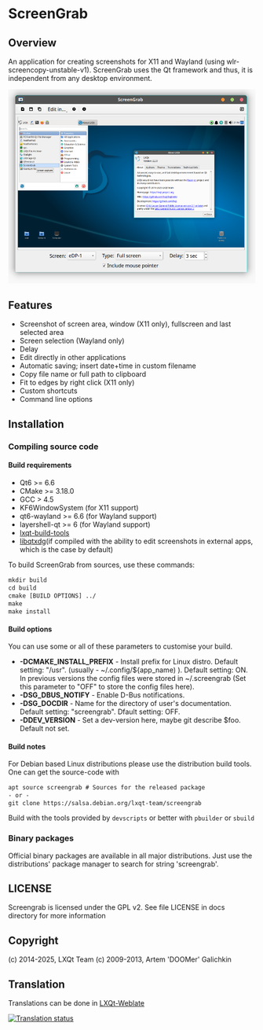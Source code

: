 # ScreenGrab

## Overview

An application for creating screenshots for X11 and Wayland (using wlr-screencopy-unstable-v1). ScreenGrab uses the Qt framework and thus, it is independent from any desktop environment.

![ScreenGrab](screengrab.png)

## Features

* Screenshot of screen area, window (X11 only), fullscreen and last selected area
* Screen selection (Wayland only)
* Delay
* Edit directly in other applications
* Automatic saving; insert date+time in custom filename
* Copy file name or full path to clipboard
* Fit to edges by right click (X11 only)
* Custom shortcuts
* Command line options

## Installation

### Compiling source code

#### Build requirements

 * Qt6 >= 6.6
 * CMake >= 3.18.0
 * GCC > 4.5
 * KF6WindowSystem (for X11 support)
 * qt6-wayland >= 6.6 (for Wayland support)
 * layershell-qt >= 6 (for Wayland support)
 * [lxqt-build-tools](https://github.com/lxqt/lxqt-build-tools)
 * [libqtxdg](https://github.com/lxqt/libqtxdg/)(if compiled with the ability to edit
 screenshots in external apps, which is the case by default)

To build ScreenGrab from sources, use these commands:

	mkdir build
	cd build
	cmake [BUILD OPTIONS] ../
	make
	make install

#### Build options

You can use some or all of these parameters to customise your build.

 * **-DCMAKE_INSTALL_PREFIX** - Install prefix for Linux distro. Default setting: "/usr".
(usually - ~/.config/${app_name) ). Default setting: ON. In previous versions the
config files were stored in ~/.screengrab (Set this parameter to "OFF" to store the config files here).
 * **-DSG_DBUS_NOTIFY** - Enable D-Bus notifications.
 * **-DSG_DOCDIR** - Name for the directory of user's documentation. Default setting:  "screengrab".
Dfault setting: OFF.
 * **-DDEV_VERSION** - Set a dev-version here, maybe git describe $foo. Default not set.

#### Build notes

For Debian based Linux distributions please use the distribution build tools. One can get the source-code with
```
apt source screengrab # Sources for the released package
- or -
git clone https://salsa.debian.org/lxqt-team/screengrab
```
Build with the tools provided by `devscripts` or better with `pbuilder` or `sbuild`

### Binary packages

Official binary packages are available in all major distributions. Just use the distributions'
package manager to search for string 'screengrab'.

## LICENSE

Screengrab is licensed under the GPL v2. See file LICENSE in docs directory for more information


## Copyright

(c) 2014-2025, LXQt Team
(c) 2009-2013, Artem 'DOOMer' Galichkin

## Translation

Translations can be done in [LXQt-Weblate](https://translate.lxqt-project.org/projects/lxqt-desktop/screengrab/)

<a href="https://translate.lxqt-project.org/projects/lxqt-desktop/screengrab/">
<img src="https://translate.lxqt-project.org/widgets/lxqt-desktop/-/screengrab/multi-auto.svg" alt="Translation status" />
</a>

